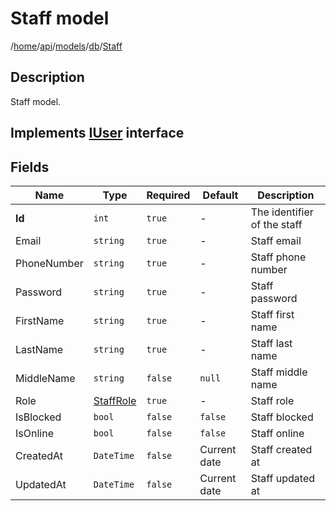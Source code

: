 # Staff model

/[home](/README.md)/[api](/docs/api/README.md)/[models](/docs/api/README.md#models)/[db](/docs/api/README.md#database-models)/[Staff](/docs/api/models/db/Staff.md)

## Description

Staff model.

## Implements [IUser](/nkeva-web-app/Models/Interfaces/IUser.cs) interface

## Fields

| Name | Type | Required | Default | Description |
| ---- | ---- | -------- | ------- | ----------- |
| __Id__ | `int` | `true` | - | The identifier of the staff |
| Email | `string` | `true` | - | Staff email |
| PhoneNumber | `string` | `true` | - | Staff phone number |
| Password | `string` | `true` | - | Staff password |
| FirstName | `string` | `true` | - | Staff first name |
| LastName | `string` | `true` | - | Staff last name |
| MiddleName | `string` | `false` | `null` | Staff middle name |
| Role | [StaffRole](StaffRole.md) | `true` | - | Staff role |
| IsBlocked | `bool` | `false` | `false` | Staff blocked |
| IsOnline | `bool` | `false` | `false` | Staff online |
| CreatedAt | `DateTime` | `false` | Current date | Staff created at |
| UpdatedAt | `DateTime` | `false` | Current date | Staff updated at |
